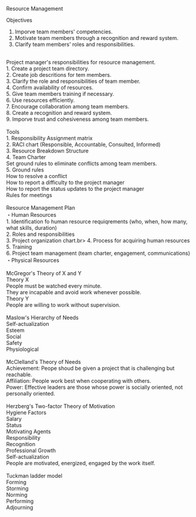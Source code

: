 Resource Management<br>

Objectives<br>
1. Imporve team members' competencies.<br>
2. Motivate team members through a recognition and reward system.<br>
3. Clarify team members' roles and responsibilities.<br>
<br>
Project manager's responsibilities for resource management.<br>
1. Create a project team directory.<br>
2. Create job descritions for tem members.<br>
3. Clarify the role and responsibilities of team member.<br>
4. Confirm availability of resources.<br>
5. Give team members training if necessary.<br>
6. Use resources efficiently.<br>
7. Encourage collaboration among team members.<br>
8. Create a recognition and reward system.<br>
9. Imporve trust and cohesiveness among team members.<br>
<br>
Tools<br>
1. Responsibility Assignment matrix<br>
2. RACI chart (Responsible, Accountable, Consulted, Informed)<br>
3. Resource Breakdown Structure<br>
4. Team Charter<br>
   Set ground rules to eliminate conflicts among team members.<br>
5. Ground rules<br>
How to resolve a conflict<br>
How to report a difficulty to the project manager<br>
How to report the status updates to the project manager<br>
Rules for meetings<br>
   <br>
Resource Management Plan<br>
・Human Resources<br>
1. Identification fo human resource requiqrements (who, when, how many, what skills, duration)<br>
2. Roles and responsibilities<br>
3. Project organization chart.br>
4. Process for acquiring human resources<br>
5. Training<br>
6. Project team management (team charter, engagement, communications)<br>
・Physical Resources<br>
<br>
McGregor's Theory of X and Y<br>
Theory X<br>
People must be watched every minute.<br>
They are incapable and avoid work whenever possible.<br>
Theory Y <br>
People are willing to work without supervision.<br>
<br>
Maslow's Hierarchy of Needs<br>
Self-actualization<br>
Esteem<br>
Social<br>
Safety<br>
Physiological<br>
<br>
McClelland's Theory of Needs<br>
Achievement: Peope shoud be given a project that is challenging but reachable.<br>
Affiliation: People work best when cooperating with others.<br>
Power: Effective leaders are those whose power is socially oriented, not personally oriented.<br>
<br>
Herzberg's Two-factor Theory of Motivation<br>
Hygiene Factors<br>
Salary<br>
Status<br>
Motivating Agents<br>
Responsibility<br>
Recognition<br>
Professional Growth<br>
Self-actualization<br>
People are motivated, energized, engaged by the work itself.<br>
<br>
Tuckman ladder model<br>
Forming<br>
Storming<br>
Norming<br>
Performing<br>
Adjourning<br>

